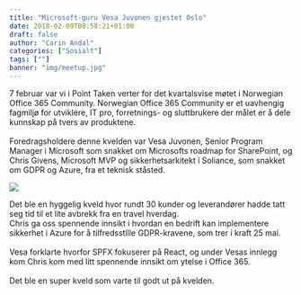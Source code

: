```yaml
---
title: "Microsoft-guru Vesa Juvonen gjestet Oslo"
date: 2018-02-09T08:58:21+01:00
draft: false
author: "Carin Andal"
categories: ["Sosialt"]
tags: [""]
banner: "img/meetup.jpg"
---
```


7 februar var vi i Point Taken verter for det kvartalsvise møtet i Norwegian Office 365 Community. Norwegian Office 365 Community er et uavhengig fagmiljø for utviklere, IT pro, forretnings- og sluttbrukere der målet er å dele kunnskap på tvers av produktene.
<br>
<br>
Foredragsholdere denne kvelden var Vesa Juvonen, Senior Program Manager i Microsoft som snakket om Microsofts roadmap for SharePoint, og Chris Givens, Microsoft MVP og sikkerhetsarkitekt i Soliance, som snakket om GDPR og Azure, fra et teknisk ståsted.

<img class="img-fluid mt-3 mb-3" src="/img/meetup2.jpg" /> 

Det ble en hyggelig kveld hvor rundt 30 kunder og leverandører hadde tatt seg tid til et lite avbrekk fra en travel hverdag.  
Chris ga oss spennende innsikt i hvordan en bedrift kan implementere sikkerhet i Azure for å tilfredsstille GDPR-kravene, som trer i kraft 25 mai. 
<br>
<br>
Vesa forklarte hvorfor SPFX fokuserer på React, og under Vesas innlegg kom Chris kom med litt spennende innsikt om ytelse i Office 365. 
<br>
<br>
Det ble en super kveld som varte til godt ut på kvelden. 